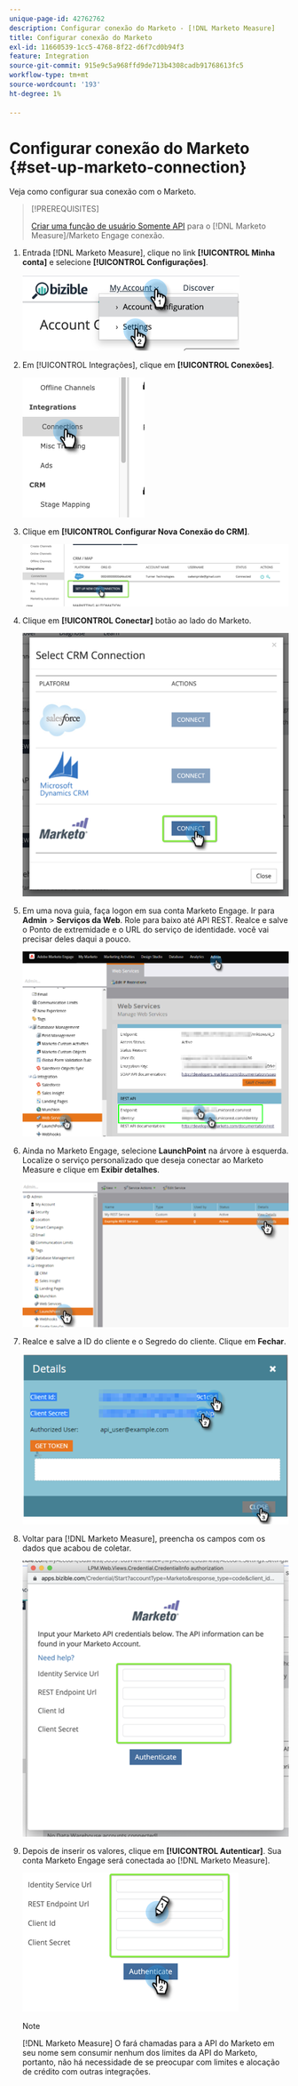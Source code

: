```yaml
---
unique-page-id: 42762762
description: Configurar conexão do Marketo - [!DNL Marketo Measure]
title: Configurar conexão do Marketo
exl-id: 11660539-1cc5-4768-8f22-d6f7cd0b94f3
feature: Integration
source-git-commit: 915e9c5a968ffd9de713b4308cadb91768613fc5
workflow-type: tm+mt
source-wordcount: '193'
ht-degree: 1%

---
```


# Configurar conexão do Marketo {#set-up-marketo-connection}

Veja como configurar sua conexão com o Marketo.

>[!PREREQUISITES]
>
>[Criar uma função de usuário Somente API](https://experienceleague.adobe.com/docs/marketo/using/product-docs/administration/users-and-roles/create-an-api-only-user.html) para o [!DNL Marketo Measure]/Marketo Engage conexão.

1. Entrada [!DNL Marketo Measure], clique no link **[!UICONTROL Minha conta]** e selecione **[!UICONTROL Configurações]**.

   ![](assets/set-up-marketo-connection-1.png)

1. Em [!UICONTROL Integrações], clique em **[!UICONTROL Conexões]**.

   ![](assets/set-up-marketo-connection-2.png)

1. Clique em **[!UICONTROL Configurar Nova Conexão do CRM]**.

   ![](assets/set-up-marketo-connection-3.png)

1. Clique em **[!UICONTROL Conectar]** botão ao lado do Marketo.

   ![](assets/set-up-marketo-connection-4.png)

1. Em uma nova guia, faça logon em sua conta Marketo Engage. Ir para **Admin** > **Serviços da Web**. Role para baixo até API REST. Realce e salve o Ponto de extremidade e o URL do serviço de identidade. você vai precisar deles daqui a pouco.

   ![](assets/set-up-marketo-connection-5.png)

1. Ainda no Marketo Engage, selecione **LaunchPoint** na árvore à esquerda. Localize o serviço personalizado que deseja conectar ao Marketo Measure e clique em **Exibir detalhes**.

   ![](assets/set-up-marketo-connection-6.png)

1. Realce e salve a ID do cliente e o Segredo do cliente. Clique em **Fechar**.

   ![](assets/set-up-marketo-connection-7.png)

1. Voltar para [!DNL Marketo Measure], preencha os campos com os dados que acabou de coletar.

   ![](assets/set-up-marketo-connection-8.png)

1. Depois de inserir os valores, clique em **[!UICONTROL Autenticar]**. Sua conta Marketo Engage será conectada ao [!DNL Marketo Measure].

   ![](assets/set-up-marketo-connection-9.png)

   >[!NOTE]
   >
   >[!DNL Marketo Measure] O fará chamadas para a API do Marketo em seu nome sem consumir nenhum dos limites da API do Marketo, portanto, não há necessidade de se preocupar com limites e alocação de crédito com outras integrações.
